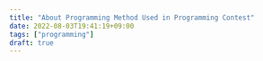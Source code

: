 ```yaml
---
title: "About Programming Method Used in Programming Contest"
date: 2022-08-03T19:41:19+09:00
tags: ["programming"]
draft: true
---
```


